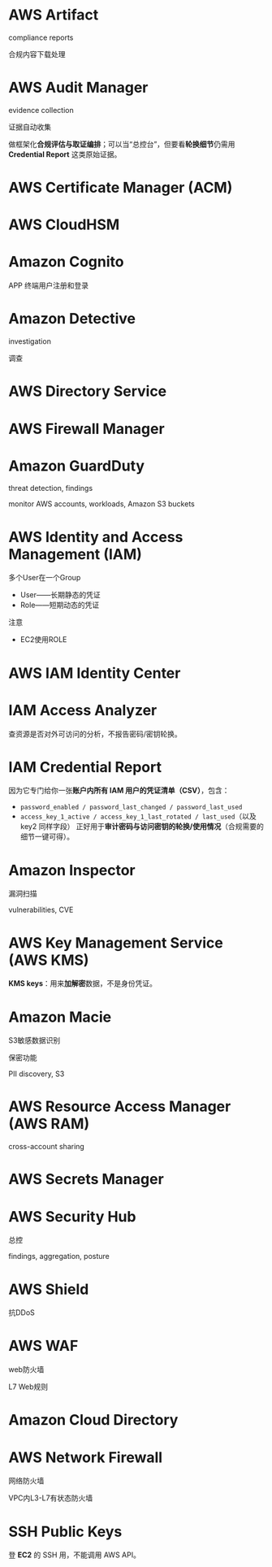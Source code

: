 # AWS Artifact

compliance reports

合规内容下载处理

# AWS Audit Manager 

evidence collection

证据自动收集

做框架化**合规评估与取证编排**；可以当“总控台”，但要看**轮换细节**仍需用 **Credential Report** 这类原始证据。

# AWS Certificate Manager (ACM) 

# AWS CloudHSM 

# Amazon Cognito

APP 终端用户注册和登录

# Amazon Detective

investigation

调查

# AWS Directory Service

# AWS Firewall Manager

# Amazon GuardDuty

threat detection, findings

monitor AWS accounts, workloads, Amazon S3 buckets

# AWS Identity and Access Management (IAM) 

多个User在一个Group

- User——长期静态的凭证
- Role——短期动态的凭证

注意

- EC2使用ROLE

# AWS IAM Identity Center

# IAM Access Analyzer

查资源是否对外可访问的分析，不报告密码/密钥轮换。

# IAM Credential Report

因为它专门给你一张**账户内所有 IAM 用户的凭证清单（CSV）**，包含：

- `password_enabled / password_last_changed / password_last_used`
- `access_key_1_active / access_key_1_last_rotated / last_used`（以及 key2 同样字段）
   正好用于**审计密码与访问密钥的轮换/使用情况**（合规需要的细节一键可得）。

# Amazon Inspector 

漏洞扫描

vulnerabilities, CVE

# AWS Key Management Service (AWS KMS)

**KMS keys**：用来**加解密**数据，不是身份凭证。

# Amazon Macie 

S3敏感数据识别

保密功能

PII discovery, S3

# AWS Resource Access Manager (AWS RAM) 

cross-account sharing

# AWS Secrets Manager 

# AWS Security Hub

总控

findings, aggregation, posture

# AWS Shield

抗DDoS

# AWS WAF

web防火墙

L7 Web规则

# Amazon Cloud Directory

# AWS Network Firewall

网络防火墙

VPC内L3-L7有状态防火墙

# SSH Public Keys

登 **EC2** 的 SSH 用，不能调用 AWS API。

